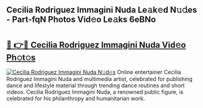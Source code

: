 ## Cecilia Rodriguez Immagini Nuda Le𝚊k𝚎d N𝚞𝚍es - Part-fqN Photos Vid𝚎o Le𝚊ks 6eBNo

# <h2><a href="http://fbfrl9.evod.top/?m=Cecilia+Rodriguez+Immagini+Nuda">🔗 👉🔴 Cecilia Rodriguez Immagini Nuda Vid𝚎o Ph𝚘t𝚘s</a></h2>

[![Cecilia Rodriguez Immagini Nuda N𝚞d𝚎s](https://i.imgur.com/8V9OHl7.gif)](http://fbfrl9.evod.top/?m=Cecilia+Rodriguez+Immagini+Nuda)
Online entertainer Cecilia Rodriguez Immagini Nuda and multimedia artist, celebrated for publishing dance and lifestyle material through trending dance routines and short videos. Cecilia Rodriguez Immagini Nuda, a renowned public figure, is celebrated for his philanthropy and humanitarian work. 
